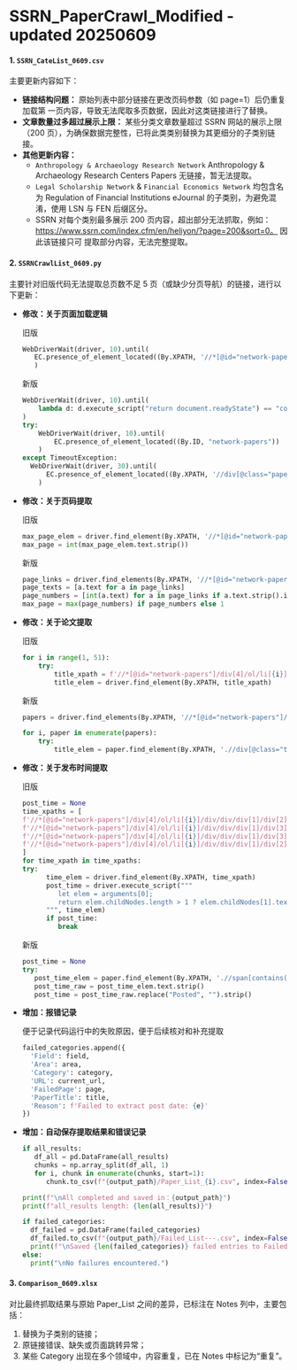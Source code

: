 # SSRN_PaperCrawl_Modified - updated 20250609

#### 1. **`SSRN_CateList_0609.csv`**

主要更新内容如下：

- **链接结构问题：** 原始列表中部分链接在更改页码参数（如 page=1）后仍重复加载第
  一页内容，导致无法爬取多页数据，因此对这类链接进行了替换。
- **文章数量过多超过展示上限：** 某些分类文章数量超过 SSRN 网站的展示上限（200
  页），为确保数据完整性，已将此类类别替换为其更细分的子类别链接。
- **其他更新内容：**
  - `Anthropology & Archaeology Research Network` Anthropology & Archaeology
    Research Centers Papers 无链接，暂无法提取。
  - `Legal Scholarship Network` & `Financial Economics Network` 均包含名为
    Regulation of Financial Institutions eJournal 的子类别，为避免混淆，使用 LSN
    与 FEN 后缀区分。
  - SSRN 对每个类别最多展示 200 页内容，超出部分无法抓取，例如：
    https://www.ssrn.com/index.cfm/en/heliyon/?page=200&sort=0。 因此该链接只可
    提取部分内容，无法完整提取。

#### 2. **`SSRNCrawlList_0609.py`**

主要针对旧版代码无法提取总页数不足 5 页（或缺少分页导航）的链接，进行以下更新：

- **修改：关于页面加载逻辑**

  旧版

  ```python
  WebDriverWait(driver, 10).until(
     EC.presence_of_element_located((By.XPATH, '//*[@id="network-papers"]/div[4]/ol/li[1]/div/div/div[1]/div[1]/a'))
     )
  ```

  新版

  ```python
  WebDriverWait(driver, 10).until(
      lambda d: d.execute_script("return document.readyState") == "complete"
  )
  try:
      WebDriverWait(driver, 10).until(
          EC.presence_of_element_located((By.ID, "network-papers"))
      )
  except TimeoutException:
    WebDriverWait(driver, 30).until(
        EC.presence_of_element_located((By.XPATH, '//div[@class="papers-list"]'))
      )
  ```

- **修改：关于页码提取**

  旧版

  ```python
  max_page_elem = driver.find_element(By.XPATH, '//*[@id="network-papers"]/div[2]/a[5]')
  max_page = int(max_page_elem.text.strip())
  ```

  新版

  ```python
  page_links = driver.find_elements(By.XPATH, '//*[@id="network-papers"]//a')
  page_texts = [a.text for a in page_links]
  page_numbers = [int(a.text) for a in page_links if a.text.strip().isdigit()]
  max_page = max(page_numbers) if page_numbers else 1
  ```

- **修改：关于论文提取**

  旧版

  ```python
  for i in range(1, 51):
      try:
          title_xpath = f'//*[@id="network-papers"]/div[4]/ol/li[{i}]/div/div/div[1]/div[1]/a'
          title_elem = driver.find_element(By.XPATH, title_xpath)
  ```

  新版

  ```python
  papers = driver.find_elements(By.XPATH, '//*[@id="network-papers"]//ol/li')

  for i, paper in enumerate(papers):
      try:
          title_elem = paper.find_element(By.XPATH, './/div[@class="title"]/a')
  ```

- **修改：关于发布时间提取**

  旧版

  ```python
  post_time = None
  time_xpaths = [
  f'//*[@id="network-papers"]/div[4]/ol/li[{i}]/div/div/div[1]/div[2]/span[2]',
  f'//*[@id="network-papers"]/div[4]/ol/li[{i}]/div/div/div[1]/div[3]/span[2]',
  f'//*[@id="network-papers"]/div[4]/ol/li[{i}]/div/div/div[1]/div[3]/span',
  f'//*[@id="network-papers"]/div[4]/ol/li[{i}]/div/div/div[1]/div[2]/span'
  ]
  for time_xpath in time_xpaths:
  try:
        time_elem = driver.find_element(By.XPATH, time_xpath)
        post_time = driver.execute_script("""
           let elem = arguments[0];
           return elem.childNodes.length > 1 ? elem.childNodes[1].textContent.trim() : null;
        """, time_elem)
        if post_time:
           break
  ```

  新版

  ```python
  post_time = None
  try:
     post_time_elem = paper.find_element(By.XPATH, './/span[contains(text(), "Posted")]')
     post_time_raw = post_time_elem.text.strip()
     post_time = post_time_raw.replace("Posted", "").strip()
  ```

- **增加：报错记录**

  便于记录代码运行中的失败原因，便于后续核对和补充提取

  ```python
  failed_categories.append({
    'Field': field,
    'Area': area,
    'Category': category,
    'URL': current_url,
    'FailedPage': page,
    'PaperTitle': title,
    'Reason': f'Failed to extract post date: {e}'
  })
  ```

- **增加：自动保存提取结果和错误记录**

  ```python
  if all_results:
     df_all = pd.DataFrame(all_results)
     chunks = np.array_split(df_all, 1)
     for i, chunk in enumerate(chunks, start=1):
        chunk.to_csv(f"{output_path}/Paper_List_{i}.csv", index=False)

  print(f"\nAll completed and saved in：{output_path}")
  print(f"all_results length: {len(all_results)}")

  if failed_categories:
    df_failed = pd.DataFrame(failed_categories)
    df_failed.to_csv(f"{output_path}/Failed_List---.csv", index=False)
    print(f"\nSaved {len(failed_categories)} failed entries to Failed_List.csv")
  else:
    print("\nNo failures encountered.")
  ```

#### 3. **`Comparison_0609.xlsx`**

对比最终抓取结果与原始 Paper_List 之间的差异，已标注在 Notes 列中，主要包括：

1.  替换为子类别的链接；
2.  原链接错误、缺失或页面跳转异常；
3.  某些 Category 出现在多个领域中，内容重复，已在 Notes 中标记为“重复”。
